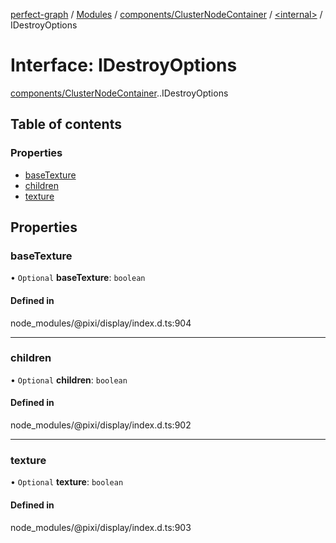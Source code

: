 [perfect-graph](../README.md) / [Modules](../modules.md) / [components/ClusterNodeContainer](../modules/components_ClusterNodeContainer.md) / [<internal\>](../modules/components_ClusterNodeContainer._internal_.md) / IDestroyOptions

# Interface: IDestroyOptions

[components/ClusterNodeContainer](../modules/components_ClusterNodeContainer.md).[<internal>](../modules/components_ClusterNodeContainer._internal_.md).IDestroyOptions

## Table of contents

### Properties

- [baseTexture](components_ClusterNodeContainer._internal_.IDestroyOptions.md#basetexture)
- [children](components_ClusterNodeContainer._internal_.IDestroyOptions.md#children)
- [texture](components_ClusterNodeContainer._internal_.IDestroyOptions.md#texture)

## Properties

### baseTexture

• `Optional` **baseTexture**: `boolean`

#### Defined in

node_modules/@pixi/display/index.d.ts:904

___

### children

• `Optional` **children**: `boolean`

#### Defined in

node_modules/@pixi/display/index.d.ts:902

___

### texture

• `Optional` **texture**: `boolean`

#### Defined in

node_modules/@pixi/display/index.d.ts:903
